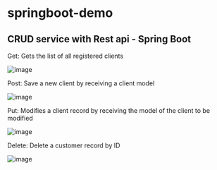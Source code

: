 # springboot-demo

## CRUD service with Rest api - Spring Boot

Get: Gets the list of all registered clients

![image](https://user-images.githubusercontent.com/62443757/198412149-a2eacffe-b337-4db2-a405-a9af8d0a01af.png)

Post: Save a new client by receiving a client model

![image](https://user-images.githubusercontent.com/62443757/198412305-552b1b65-c45b-4876-9965-96dec2be5b2f.png)

Put: Modifies a client record by receiving the model of the client to be modified

![image](https://user-images.githubusercontent.com/62443757/198412457-b3119c05-8a57-4251-a3d4-53bd9021757c.png)

Delete: Delete a customer record by ID

![image](https://user-images.githubusercontent.com/62443757/198412546-2693671a-77c9-4f07-975b-1b8d9bc09d35.png)

